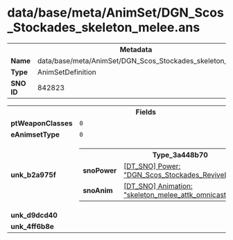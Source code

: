 <h1>data/base/meta/AnimSet/DGN_Scos_Stockades_skeleton_melee.ans</h1><table><tr><th colspan="100%">Metadata</th></tr><tr><td><b>Name</b></td><td>data/base/meta/AnimSet/DGN_Scos_Stockades_skeleton_melee.ans</td></tr><tr><td><b>Type</b></td><td>AnimSetDefinition</td></tr><tr><td><b>SNO ID</b></td><td>842823</td></tr></table>

<table><tr><th colspan="100%">Fields</th></tr><tr><td><b>ptWeaponClasses</b></td><td><code>0</code>
</td></tr><tr><td><b>eAnimsetType</b></td><td><code>0</code></td></tr><tr><td><b>unk_b2a975f</b></td><td><table><tr><th colspan="100%">Type_3a448b70</th></tr><tr><td><b>snoPower</b></td><td><a href="..\Power\DGN_Scos_Stockades_ReviveLinkedSkeleton.pow.md">[DT_SNO] Power: "DGN_Scos_Stockades_ReviveLinkedSkeleton"</a></td></tr><tr><td><b>snoAnim</b></td><td><a href="..\Anim\skeleton_melee_attk_omnicast.ani.md">[DT_SNO] Animation: "skeleton_melee_attk_omnicast"</a></td></tr></table>


</td></tr><tr><td><b>unk_d9dcd40</b></td><td></td></tr><tr><td><b>unk_4ff6b8e</b></td><td></td></tr></table>

